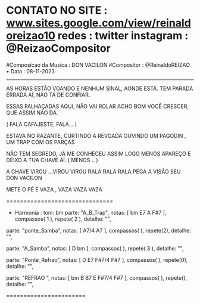 CONTATO NO SITE : www.sites.google.com/view/reinaldoreizao10
redes : twitter instagram : @ReizaoCompositor
===
#Composicao da Musica : DON VACILON
#Compositor : @ReinaldoREIZAO
• Data :  08-11-2023

-----------------------------------------

AS HORAS ESTÃO VOANDO E NENHUM SINAL, AONDE ESTÁ.
TEM PARADA ERRADA AÍ, NÃO TÁ DE CONFIAR.

ESSAS PALHAÇADAS AQUI, NÃO VAI ROLAR
ACHO BOM VOCÊ CRESCER, QUE ASSIM NÃO DÁ.

( FALA CAFAJESTE, FALA... )

ESTAVA NO RAZANTE, CURTINDO A REVOADA
OUVINDO UM PAGODIN , UM TRAP COM OS PARÇAS

NÃO TEM SEGREDO, JÁ ME CONHECEU ASSIM
LOGO MENOS APAREÇO E DEIXO A TUA CHAVE AÍ. ( MENOS .. )

A CHAVE VIROU ...VIROU VIROU
RALA RALA RALA
PEGA A VISÃO
SEU DON VACILON

METE O PÉ E VAZA , VAZA VAZA VAZA


===============================
* Harmonia :
tom: bm
parte: "A_B_Trap", notas: [  bm E7 A  F#7 ], compassos( 1 ), repete( 2 ), detalhe: "",

parte: "ponte_Samba", notas: [  A7/4 A7 ], compassos( ), repete(2), detalhe: "",

parte: "A_Samba", notas: [   D bm  ], compassos( ),  repete( 3 ), detalhe: "",

parte: "Ponte_Refrao", notas: [  D E7 F#7/4 F#7 ], compassos( ),  repete(0), detalhe: "",

parte: "REFRAO ", notas: [ bm B  B7 E F#7/4 F#7  ], compassos( ),  repete(), detalhe: "",

=======================

